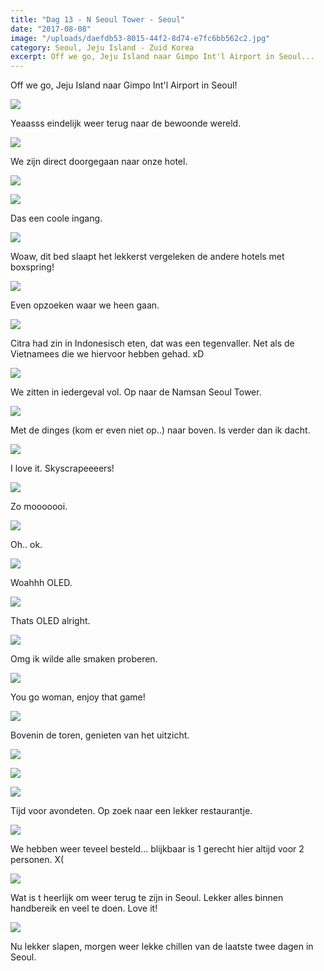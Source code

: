 ```yaml
---
title: "Dag 13 - N Seoul Tower - Seoul"
date: "2017-08-08"
image: "/uploads/daefdb53-8015-44f2-8d74-e7fc6bb562c2.jpg"
category: Seoul, Jeju Island - Zuid Korea
excerpt: Off we go, Jeju Island naar Gimpo Int'l Airport in Seoul...
---
```


Off we go, Jeju Island naar Gimpo Int'l Airport in Seoul!

![](/uploads/daefdb53-8015-44f2-8d74-e7fc6bb562c2-700x393.jpg)

Yeaasss eindelijk weer terug naar de bewoonde wereld.

![](/uploads/1e0d36c6-4c8f-489b-bad3-01f28da6659a-1-700x394.jpg)

We zijn direct doorgegaan naar onze hotel.

![](/uploads/4af02a7e-8dd5-488a-a676-7c6b74ba911c-700x394.jpg)

![](/uploads/0ee1a313-fd2a-4e79-8691-da3eb859168b-700x393.jpg)

Das een coole ingang.

![](/uploads/e26d409c-730c-44ab-856d-10e6e2c4b90d-700x394.jpg)

Woaw, dit bed slaapt het lekkerst vergeleken de andere hotels met boxspring!

![](/uploads/c10be9c6-3e06-44a5-a5b7-f6f231fbdcee-700x393.jpg)

Even opzoeken waar we heen gaan.

![](/uploads/c145f0c8-785e-4642-bd5f-825a78950ae6-700x394.jpg)

Citra had zin in Indonesisch eten, dat was een tegenvaller. Net als de Vietnamees die we hiervoor hebben gehad. xD

![](/uploads/f76ecb31-8cdd-4d3e-a68e-8c552ad913fc-700x394.jpg)

We zitten in iedergeval vol. Op naar de Namsan Seoul Tower.

![](/uploads/c2d1a47d-53a6-498e-bae4-5add1e7d3f10-700x394.jpg)

Met de dinges (kom er even niet op..) naar boven. Is verder dan ik dacht.

![](/uploads/74841bca-939d-46e9-8a14-fefc3dd334b9-700x394.jpg)

I love it. Skyscrapeeeers!

![](/uploads/20bc46fc-63fb-4722-9b9c-95b1a908e90a-700x394.jpg)

Zo mooooooi.

![](/uploads/fce07e64-678c-4013-81e8-3bdd807213c3-700x394.jpg)

Oh.. ok.

![](/uploads/139e0c8c-5b04-4200-b3ee-5a0d05e48457-700x394.jpg)

Woahhh OLED.

![](/uploads/f0227b9e-9d02-49cb-9127-234e2ece3fdf-700x394.jpg)

Thats OLED alright.

![](/uploads/f8857ba4-7c31-4ca7-98a8-cc043e93646f-700x394.jpg)

Omg ik wilde alle smaken proberen.

![](/uploads/b2a119ee-0e60-40c7-8c44-4260eb4f03a9-700x394.jpg)

You go woman, enjoy that game!

![](/uploads/7133977c-3c5b-4c84-b527-dcfbc43ee1d7-700x394.jpg)

Bovenin de toren, genieten van het uitzicht.

![](/uploads/05dcfbf1-ee54-47b1-a041-e851eee266e5-700x394.jpg)

![](/uploads/146a4ec1-b77b-427f-9d4f-d24f0198aec2-700x394.jpg)

![](/uploads/be1cdb08-27c9-4589-a8b3-e4792135c4ae-700x394.jpg)

Tijd voor avondeten. Op zoek naar een lekker restaurantje.

![](/uploads/6a148f6f-4b1a-49b4-9901-bd64d3fe8aee-700x394.jpg)

We hebben weer teveel besteld... blijkbaar is 1 gerecht hier altijd voor 2 personen. X(

![](/uploads/638b6d7b-3cfd-4898-a2d1-ff442152247c-1-700x394.jpg)

Wat is t heerlijk om weer terug te zijn in Seoul. Lekker alles binnen handbereik en veel te doen. Love it!

![](/uploads/5adc8d1f-c740-4ec5-a3ac-5b2a671cae97-700x394.jpg)

Nu lekker slapen, morgen weer lekke chillen van de laatste twee dagen in Seoul.
